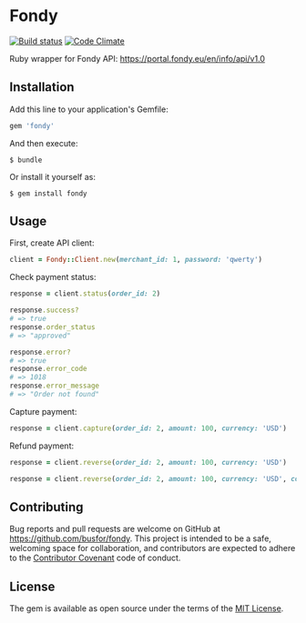 # Fondy

[![Build status](https://travis-ci.org/busfor/fondy.svg?branch=master)](https://travis-ci.org/busfor/fondy)
[![Code Climate](https://codeclimate.com/github/busfor/fondy/badges/gpa.svg)](https://codeclimate.com/github/busfor/fondy)

Ruby wrapper for Fondy API: https://portal.fondy.eu/en/info/api/v1.0

## Installation

Add this line to your application's Gemfile:

```ruby
gem 'fondy'
```

And then execute:

    $ bundle

Or install it yourself as:

    $ gem install fondy

## Usage

First, create API client:

```ruby
client = Fondy::Client.new(merchant_id: 1, password: 'qwerty')
```

Check payment status:

```ruby
response = client.status(order_id: 2)

response.success?
# => true
response.order_status
# => "approved"

response.error?
# => true
response.error_code
# => 1018
response.error_message
# => "Order not found"
```

Capture payment:

```ruby
response = client.capture(order_id: 2, amount: 100, currency: 'USD')
```

Refund payment:

```ruby
response = client.reverse(order_id: 2, amount: 100, currency: 'USD')

response = client.reverse(order_id: 2, amount: 100, currency: 'USD', comment: '...')
```

## Contributing

Bug reports and pull requests are welcome on GitHub at https://github.com/busfor/fondy. This project is intended to be a safe, welcoming space for collaboration, and contributors are expected to adhere to the [Contributor Covenant](http://contributor-covenant.org) code of conduct.


## License

The gem is available as open source under the terms of the [MIT License](http://opensource.org/licenses/MIT).
